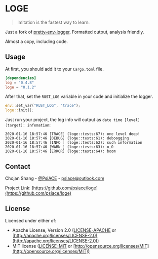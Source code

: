 # LOGE

> Imitation is the fastest way to learn.

Just a fork of [pretty-env-logger](https://github.com/seanmonstar/pretty-env-logger). Formatted output, analysis friendly.

Almost a copy, including code.

## Usage

At first, you should add it to your `Cargo.toml` file.

```toml
[dependencies]
log = "0.4.8"
loge = "0.1.2"
```

After that, set the `RUST_LOG` variable in your code and initialize the logger.

```rust
env::set_var("RUST_LOG", "trace");
loge::init();
```

Just run your project, the log info will output as `date time [level] (target): infomation`:

```log
2020-01-16 18:57:46 [TRACE] (loge::tests:67): one level deep!
2020-01-16 18:57:46 [DEBUG] (loge::tests:61): deboogging
2020-01-16 18:57:46 [INFO ] (loge::tests:62): such information
2020-01-16 18:57:46 [WARN ] (loge::tests:63): o_O
2020-01-16 18:57:46 [ERROR] (loge::tests:64): boom
```

## Contact

Chojan Shang - [@PsiACE](https://github.com/psiace) - <psiace@outlook.com>

Project Link: [https://github.com/psiace/loge](https://github.com/psiace/loge)

## License

Licensed under either of:

- Apache License, Version 2.0 ([LICENSE-APACHE](./LICENSE-APACHE) or [http://apache.org/licenses/LICENSE-2.0](http://apache.org/licenses/LICENSE-2.0))
- MIT license ([LICENSE-MIT](./LICENSE-MIT) or [http://opensource.org/licenses/MIT](http://opensource.org/licenses/MIT))
